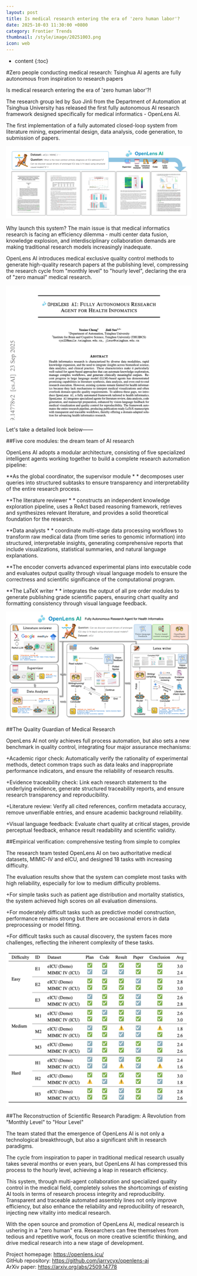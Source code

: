 ```yaml
---
layout: post
title: Is medical research entering the era of 'zero human labor'?
date: 2025-10-03 11:30:00 +0800
category: Frontier Trends
thumbnail: /style/image/20251003.png
icon: web
---
```

* content
{:toc}

#Zero people conducting medical research: Tsinghua AI agents are fully autonomous from inspiration to research papers

Is medical research entering the era of 'zero human labor'?!

The research group led by Suo Jinli from the Department of Automation at Tsinghua University has released the first fully autonomous AI research framework designed specifically for medical informatics - OpenLens AI.

The first implementation of a fully automated closed-loop system from literature mining, experimental design, data analysis, code generation, to submission of papers.

![图片](/style/image/2025-10-03/1.png)

Why launch this system? The main issue is that medical informatics research is facing an efficiency dilemma - multi center data fusion, knowledge explosion, and interdisciplinary collaboration demands are making traditional research models increasingly inadequate.

OpenLens AI introduces medical exclusive quality control methods to generate high-quality research papers at the publishing level, compressing the research cycle from "monthly level" to "hourly level", declaring the era of "zero manual" medical research.

![图片](/style/image/2025-10-03/2.png)

Let's take a detailed look below——

##Five core modules: the dream team of AI research

OpenLens AI adopts a modular architecture, consisting of five specialized intelligent agents working together to build a complete research automation pipeline:

**As the global coordinator, the supervisor module * * decomposes user queries into structured subtasks to ensure transparency and interpretability of the entire research process.

**The literature reviewer * * constructs an independent knowledge exploration pipeline, uses a ReAct based reasoning framework, retrieves and synthesizes relevant literature, and provides a solid theoretical foundation for the research.

**Data analysts * * coordinate multi-stage data processing workflows to transform raw medical data (from time series to genomic information) into structured, interpretable insights, generating comprehensive reports that include visualizations, statistical summaries, and natural language explanations.

**The encoder converts advanced experimental plans into executable code and evaluates output quality through visual language models to ensure the correctness and scientific significance of the computational program.

**The LaTeX writer * * integrates the output of all pre order modules to generate publishing grade scientific papers, ensuring chart quality and formatting consistency through visual language feedback.

![图片](/style/image/2025-10-03/3.png)

##The Quality Guardian of Medical Research

OpenLens AI not only achieves full process automation, but also sets a new benchmark in quality control, integrating four major assurance mechanisms:

+Academic rigor check: Automatically verify the rationality of experimental methods, detect common traps such as data leaks and inappropriate performance indicators, and ensure the reliability of research results.
    
+Evidence traceability check: Link each research statement to the underlying evidence, generate structured traceability reports, and ensure research transparency and reproducibility.
    
+Literature review: Verify all cited references, confirm metadata accuracy, remove unverifiable entries, and ensure academic background reliability.
    
+Visual language feedback: Evaluate chart quality at critical stages, provide perceptual feedback, enhance result readability and scientific validity.
    

##Empirical verification: comprehensive testing from simple to complex

The research team tested OpenLens AI on two authoritative medical datasets, MIMIC-IV and eICU, and designed 18 tasks with increasing difficulty.

The evaluation results show that the system can complete most tasks with high reliability, especially for low to medium difficulty problems.

+For simple tasks such as patient age distribution and mortality statistics, the system achieved high scores on all evaluation dimensions.
    
+For moderately difficult tasks such as predictive model construction, performance remains strong but there are occasional errors in data preprocessing or model fitting.
    
+For difficult tasks such as causal discovery, the system faces more challenges, reflecting the inherent complexity of these tasks.
    

![图片](/style/image/2025-10-03/4.png)

##The Reconstruction of Scientific Research Paradigm: A Revolution from "Monthly Level" to "Hour Level"

The team stated that the emergence of OpenLens AI is not only a technological breakthrough, but also a significant shift in research paradigms.

The cycle from inspiration to paper in traditional medical research usually takes several months or even years, but OpenLens AI has compressed this process to the hourly level, achieving a leap in research efficiency.

This system, through multi-agent collaboration and specialized quality control in the medical field, completely solves the shortcomings of existing AI tools in terms of research process integrity and reproducibility. Transparent and traceable automated assembly lines not only improve efficiency, but also enhance the reliability and reproducibility of research, injecting new vitality into medical research.

With the open source and promotion of OpenLens AI, medical research is ushering in a "zero human" era. Researchers can free themselves from tedious and repetitive work, focus on more creative scientific thinking, and drive medical research into a new stage of development.

Project homepage: https://openlens.icu/   
GitHub repository: https://github.com/jarrycyx/openlens-ai   
ArXiv paper: https://arxiv.org/abs/2509.14778